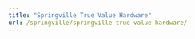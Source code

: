 ```yaml
---
title: "Springville True Value Hardware"
url: /springville/springville-true-value-hardware/
---
```

